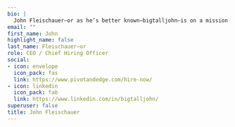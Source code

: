 ```yaml
---
bio: |
  John Fleischauer–or as he’s better known–bigtalljohn–is on a mission to help small businesses out-compete big corporate conglomerates in the war for talent. You can find him adding to the conversation on [LinkedIn @bigtalljohn](https://www.linkedin.com/in/bigtalljohn/).
email: ""
first_name: John
highlight_name: false
last_name: Fleischauer–or
role: CEO / Chief Hiring Officer
social:
- icon: envelope
  icon_pack: fas
  link: https://www.pivotandedge.com/hire-now/
- icon: linkedin
  icon_pack: fab
  link: https://www.linkedin.com/in/bigtalljohn/
superuser: false
title: John Fleischauer
---
```

